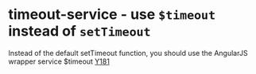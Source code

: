 # timeout-service - use `$timeout` instead of `setTimeout`

Instead of the default setTimeout function, you should use the AngularJS wrapper service $timeout [Y181](https://github.com/johnpapa/angular-styleguide#style-y181)

<!-- WARNING: Generated documentation. Edit docs and examples in the rule and examples file ('rules/timeout-service.js', 'examples/timeout-service.js'). -->
